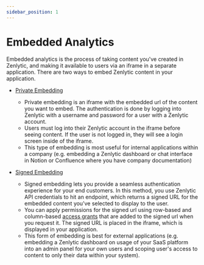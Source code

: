 ```yaml
---
sidebar_position: 1
---
```


# Embedded Analytics


Embedded analytics is the process of taking content you've created in Zenlytic, and making it available to users via an iframe in a separate application. There are two ways to embed Zenlytic content in your application.

* [Private Embedding](./2_private_embedding.md)
    * Private embedding is an iframe with the embedded url of the content you want to embed. The authentication is done by logging into Zenlytic with a username and password for a user with a Zenlytic account. 
    * Users must log into their Zenlytic account in the iframe before seeing content. If the user is not logged in, they will see a login screen inside of the iframe.
    * This type of embedding is most useful for internal applications within a company (e.g. embedding a Zenlytic dashboard or chat interface in Notion or Confluence where you have company documentation)

* [Signed Embedding](./3_signed_embedding.md)
    * Signed embedding lets you provide a seamless authentication experience for your end customers. In this method, you use Zenlytic API credentials to hit an endpoint, which returns a signed URL for the embedded content you’ve selected to display to the user. 
    * You can apply permissions for the signed url using row-based and column-based [access grants](../4_data_modeling/8_access_grants.md) that are added to the signed url when you request it. The signed URL is placed in the iframe, which is displayed in your application.
    *  This form of embedding is best for external applications (e.g. embedding a Zenlytic dashboard on usage of your SaaS platform into an admin panel for your own users and scoping user's access to content to only their data within your system).  

